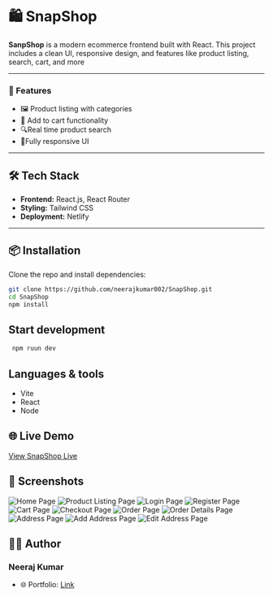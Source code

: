  # 🛍️ SnapShop

 **SanpShop** is a modern ecommerce frontend built with React. This project includes a clean UI, responsive design, and  features like product listing, search, cart, and more 

 ---

 ### 🚀 Features

 - 🖼️ Product listing with categories
 - 🛒  Add to cart functionality
 - 🔍Real time product search
 - 📱Fully responsive UI

--- 

## 🛠️ Tech Stack

    
- **Frontend:** React.js, React Router
- **Styling:** Tailwind CSS
- **Deployment:** Netlify



 
---

## 📦 Installation

Clone the repo and install dependencies:

```bash
git clone https://github.com/neerajkumar002/SnapShop.git
cd SnapShop
npm install

```

## Start development

```bash
 npm ruun dev

```

## Languages & tools

- Vite
- React
- Node





## 🌐 Live Demo
[View SnapShop Live](https://snapmyshop.netlify.app/)


## 📸 Screenshots 
![Home Page](./public/screenshots/1.png)
![Product Listing Page](./public/screenshots/2.png)
![Login Page](./public/screenshots/3.png)
![Register Page](./public/screenshots/4.png)
![Cart Page](./public/screenshots/5.png)
![Checkout Page](./public/screenshots/6.png)
![Order Page](./public/screenshots/7.png)
![Order Details Page](./public/screenshots/8.png)
![Address Page](./public/screenshots/9.png)
![Add Address Page](./public/screenshots/10.png)
![Edit Address Page](./public/screenshots/11.png)






## 🙋‍♂️ Author
### Neeraj Kumar
- 🌐 Portfolio: [Link](https://neerajkumar-dev.netlify.app/)